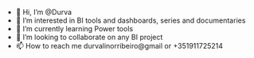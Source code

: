 - 👋 Hi, I’m @Durva
- 👀 I’m interested in BI tools and dashboards, series and documentaries
- 🌱 I’m currently learning Power tools
- 💞️ I’m looking to collaborate on any BI project
- 📫 How to reach me durvalinorribeiro@gmail or +351911725214

<!---
Durvalino/Durvalino is a ✨ special ✨ repository because its `README.md` (this file) appears on your GitHub profile.
You can click the Preview link to take a look at your changes.
--->

